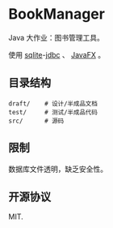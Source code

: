 # BookManager

Java 大作业：图书管理工具。

使用 [sqlite][1]-[jdbc][2] 、 [JavaFX][3] 。

## 目录结构

    draft/    # 设计/半成品文档
    test/     # 测试/半成品代码
    src/      # 源码

## 限制

数据库文件透明，缺乏安全性。

## 开源协议

MIT.


[1]: https://sqlite.org
[2]: https://github.com/xerial/sqlite-jdbc
[3]: https://en.wikipedia.org/wiki/JavaFX
